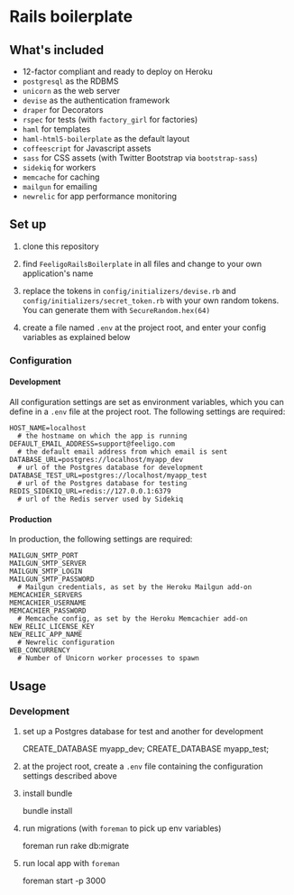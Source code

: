 # Rails boilerplate

## What's included

  * 12-factor compliant and ready to deploy on Heroku
  * `postgresql` as the RDBMS
  * `unicorn` as the web server
  * `devise` as the authentication framework
  * `draper` for Decorators
  * `rspec` for tests (with `factory_girl` for factories)
  * `haml` for templates
  * `haml-html5-boilerplate` as the default layout
  * `coffeescript` for Javascript assets
  * `sass` for CSS assets (with Twitter Bootstrap via `bootstrap-sass`)
  * `sidekiq` for workers
  * `memcache` for caching
  * `mailgun` for emailing
  * `newrelic` for app performance monitoring


## Set up

  1. clone this repository

  1. find `FeeligoRailsBoilerplate` in all files and change to your own
  application's name

  1. replace the tokens in `config/initializers/devise.rb` and
  `config/initializers/secret_token.rb` with your own random tokens. You can
  generate them with `SecureRandom.hex(64)`

  1. create a file named `.env` at the project root, and enter your config
  variables as explained below


### Configuration

#### Development

All configuration settings are set as environment variables, which you can
define in a `.env` file at the project root.
The following settings are required:

    HOST_NAME=localhost
      # the hostname on which the app is running
    DEFAULT_EMAIL_ADDRESS=support@feeligo.com
      # the default email address from which email is sent
    DATABASE_URL=postgres://localhost/myapp_dev
      # url of the Postgres database for development
    DATABASE_TEST_URL=postgres://localhost/myapp_test
      # url of the Postgres database for testing
    REDIS_SIDEKIQ_URL=redis://127.0.0.1:6379
      # url of the Redis server used by Sidekiq

#### Production

In production, the following settings are required:

    MAILGUN_SMTP_PORT
    MAILGUN_SMTP_SERVER
    MAILGUN_SMTP_LOGIN
    MAILGUN_SMTP_PASSWORD
      # Mailgun credentials, as set by the Heroku Mailgun add-on
    MEMCACHIER_SERVERS
    MEMCACHIER_USERNAME
    MEMCACHIER_PASSWORD
      # Memcache config, as set by the Heroku Memcachier add-on
    NEW_RELIC_LICENSE_KEY
    NEW_RELIC_APP_NAME
      # Newrelic configuration
    WEB_CONCURRENCY
      # Number of Unicorn worker processes to spawn

## Usage

### Development

  1. set up a Postgres database for test and another for development

        CREATE_DATABASE myapp_dev;
        CREATE_DATABASE myapp_test;

  2. at the project root, create a `.env` file containing the configuration
  settings described above

  3. install bundle

        bundle install

  4. run migrations (with `foreman` to pick up env variables)

        foreman run rake db:migrate

  5. run local app with `foreman`

        foreman start -p 3000
